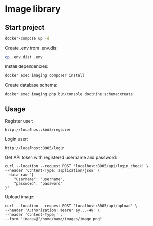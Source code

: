 # Image library

## Start project

```bash
docker-compose up -d
```
Create .env from .env.dis:
```bash
cp .env.dist .env
```
Install dependencies:
```bash
docker exec imaging composer install
```

Create database schema:
```bash
docker exec imaging php bin/console doctrine:schema:create
```

## Usage
Register user:
```
http://localhost:8005/register
```
Login user:
```
http://localhost:8005/login
```
Get API token with registered username and password:
```
curl --location --request POST 'localhost:8005/api/login_check' \
--header 'Content-Type: application/json' \
--data-raw '{
    "username": "username",
    "password": "password"
}'
```
Upload image:
```
curl --location --request POST 'localhost:8005/api/upload' \
--header 'Authorization: Bearer ey...-4w' \
--header 'Content-Type;' \
--form 'image=@"/home/name/images/image.png"'
```

